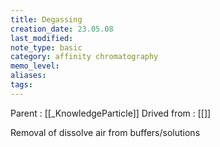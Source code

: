 ```yaml
---
title: Degassing
creation_date: 23.05.08
last_modified: 
note_type: basic
category: affinity chromatography
memo_level: 
aliases: 
tags:
---
```


Parent : [[_KnowledgeParticle]]
Drived from : [[]]

Removal of dissolve air from buffers/solutions